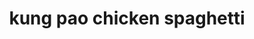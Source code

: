 ---
servings: 8 servings
notes: This is very hot!!
directions: |-
  * Bring a large pot of salted water to boil
  * Add pasta and cook according to package instructions, drain well
  * Meanwhile, heat vegetable oil in a large skillet over medium high heat
  * Season chicken all over with salt and pepper
  * Add to skillet and sauté, stirring occasionally, until golden and cooked through, about 6-8 minutes
  * Remove chicken from skillet
  * Stir in garlic and cook until fragrant, about 1 minute.
  * Stir in cornstarch until evenly incorporated
  * Add soy sauce, chicken broth, sweet chili sauce, sriracha and rice wine vinegar and whisk until combined
  * Simmer for 1-2 minutes, until reduced slightly
  * Stir in pasta, chicken, peanuts and green onions
ingredients: |-
  * 1 lb. spaghetti
  * 2 tbsp. vegetable oil
  * 1 lb. boneless, skinless chicken breasts, cubed
  * kosher salt
  * freshly ground black pepper
  * 3 cloves garlic, minced
  * 2 tbsp. cornstarch
  * 1/3 c. soy sauce
  * 1/2 c. chicken broth
  * 1/4 c. sweet chili sauce
  * 2 tbsp. sriracha
  * 2 tbsp. rice wine vinegar
  * 1/2 c. roasted peanuts, chopped
  * 3 green onions, thinly sliced
rating: 4
ease: easy
category: main course
subcategory: pasta
href: 'https://www.delish.com/cooking/recipe-ideas/recipes/a51063/kung-pao-spaghetti-recipe/'
totalTime: 20 mins
cookTime: 10 mins
prepTime: 10 mins
title: kung pao chicken spaghetti
path: /kung-pao-chicken-spaghetti
---